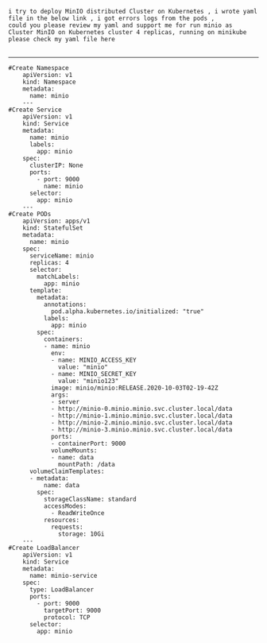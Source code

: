     i try to deploy MinIO distributed Cluster on Kubernetes , i wrote yaml file in the below link , i got errors logs from the pods , 
    could you please review my yaml and support me for run minio as Cluster MinIO on Kubernetes cluster 4 replicas, running on minikube please check my yaml file here

##
--------------------
    #Create Namespace
        apiVersion: v1    
        kind: Namespace   
        metadata:
          name: minio
        ---
    #Create Service
        apiVersion: v1    
        kind: Service
        metadata:
          name: minio
          labels:
            app: minio
        spec:
          clusterIP: None
          ports:
            - port: 9000
              name: minio
          selector:
            app: minio
        ---
    #Create PODs
        apiVersion: apps/v1
        kind: StatefulSet
        metadata:
          name: minio
        spec:
          serviceName: minio
          replicas: 4
          selector:
            matchLabels:
              app: minio 
          template:
            metadata:
              annotations:
                pod.alpha.kubernetes.io/initialized: "true"
              labels:
                app: minio
            spec:
              containers:
              - name: minio
                env:
                - name: MINIO_ACCESS_KEY
                  value: "minio"
                - name: MINIO_SECRET_KEY
                  value: "minio123"
                image: minio/minio:RELEASE.2020-10-03T02-19-42Z
                args:
                - server
                - http://minio-0.minio.minio.svc.cluster.local/data
                - http://minio-1.minio.minio.svc.cluster.local/data
                - http://minio-2.minio.minio.svc.cluster.local/data
                - http://minio-3.minio.minio.svc.cluster.local/data
                ports:
                - containerPort: 9000
                volumeMounts:
                - name: data
                  mountPath: /data
          volumeClaimTemplates:
          - metadata:
              name: data
            spec:
              storageClassName: standard
              accessModes:
                - ReadWriteOnce
              resources:
                requests:
                  storage: 10Gi
        ---
    #Create LoadBalancer
        apiVersion: v1
        kind: Service
        metadata:
          name: minio-service
        spec:
          type: LoadBalancer
          ports:
            - port: 9000
              targetPort: 9000    
              protocol: TCP    
          selector:
            app: minio    
